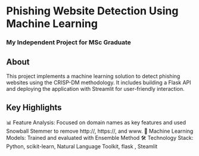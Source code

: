 # Phishing Website Detection Using Machine Learning

### My Independent Project for MSc Graduate

## About
This project implements a machine learning solution to detect phishing websites using the CRISP-DM methodology. It includes building a Flask API and deploying the application with Streamlit for user-friendly interaction.

## Key Highlights
📊 Feature Analysis: Focused on domain names as key features and used Snowball Stemmer to remove http://, https://, and www.
🧠 Machine Learning Models: Trained and evaluated with Ensemble Method
🛠️ Technology Stack: Python, scikit-learn, Natural Language Toolkit, flask , Steamlit
